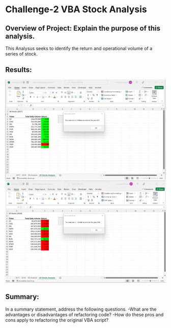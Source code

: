 # Challenge-2 VBA Stock Analysis
## Overview of Project: Explain the purpose of this analysis.
This Analysus seeks to identify the return and operational volume of a series of stock. 
## Results:
![2017](https://github.com/Ariosol/Challenge-2/blob/main/VBA_Challenge_2017.png)
![2018](https://github.com/Ariosol/Challenge-2/blob/main/VBA_Challenge_2018.png)

## Summary: 
In a summary statement, address the following questions.
-What are the advantages or disadvantages of refactoring code?
-How do these pros and cons apply to refactoring the original VBA script?
